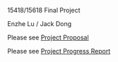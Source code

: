 15418/15618 Final Project

Enzhe Lu / Jack Dong

Please see [Project Proposal](https://github.com/whitelez/15618_project/blob/master/15418_Project_Proposal.pdf)

Please see [Project Progress Report](https://github.com/whitelez/15618_project/blob/master/15418_Project_Checkpoint.pdf)
